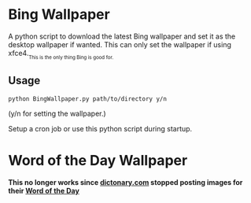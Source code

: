 # Bing Wallpaper

A python script to download the latest Bing wallpaper and set it as the desktop wallpaper if wanted. This can only set the wallpaper if using xfce4.<sub><sub>This is the only thing Bing is good for.</sub></sub>


## Usage

`python BingWallpaper.py path/to/directory y/n` 

(y/n for setting the wallpaper.)

Setup a cron job or use this python script during startup.

# Word of the Day Wallpaper

__This no longer works since [dictonary.com](https://www.dictionary.com/) stopped posting images for their [Word of the Day](https://www.dictionary.com/wordoftheday)__



